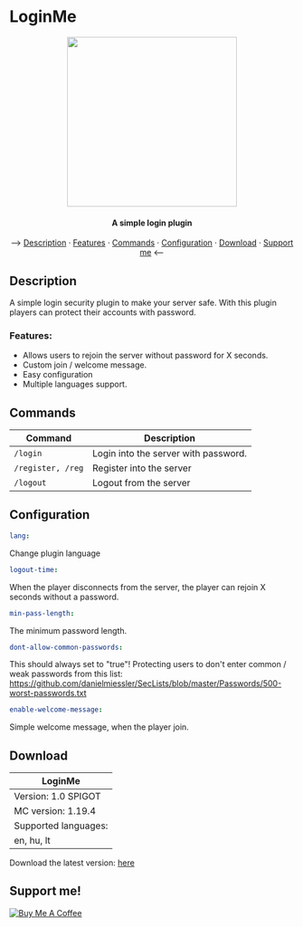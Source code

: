 <h1>
LoginMe
</h1>
<center><img src="https://github.com/OnePlugins/LoginMe/assets/78733248/59edfa69-edca-4193-954d-61cb7c56e450" width="300px"><h4>A simple login plugin</h4></center>
<p align="center">
  --> <a href="#description">Description</a> ·
  <a href="#features">Features</a> ·
  <a href="#commands">Commands</a> ·
  <a href="#configuration">Configuration</a> ·
  <a href="#download">Download</a> ·
  <a href="#support-me">Support me</a> <--
</p>

## Description
A simple login security plugin to make your server safe.
With this plugin players can protect their accounts with password.

### Features:
 - Allows users to rejoin the server without password for X seconds.
 - Custom join / welcome message.
 - Easy configuration
 - Multiple languages support.

## Commands
| Command | Description |
| --- | --- |
| `/login` | Login into the server with password. |
| `/register, /reg` | Register into the server |
| `/logout` | Logout from the server |

## Configuration
```yaml
lang:
```
Change plugin language
```yaml
logout-time:
```
 When the player disconnects from the server, the player can rejoin X seconds without a password.
```yaml
min-pass-length:
```
The minimum password length.
```yaml
dont-allow-common-passwords:
```
This should always set to "true"! Protecting users to don't enter common / weak passwords from this list: 
https://github.com/danielmiessler/SecLists/blob/master/Passwords/500-worst-passwords.txt
```yaml
enable-welcome-message:
```
Simple welcome message, when the player join.

## Download
|           LoginMe           |
|-----------------------------|
| Version: 1.0 SPIGOT                |
| MC version: 1.19.4          |
| Supported languages:  |
| en, hu, lt |

<p>Download the latest version: <a href="https://github.com/OnePlugins/LoginMe/releases/">here</a></p>

## Support me!
<a href="https://www.buymeacoffee.com/bence912" target="_blank"><img src="https://www.buymeacoffee.com/assets/img/custom_images/purple_img.png" alt="Buy Me A Coffee">

